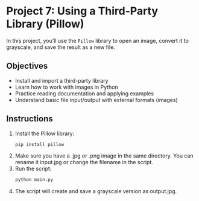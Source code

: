 # Project 7: Using a Third-Party Library (Pillow)

In this project, you'll use the `Pillow` library to open an image, convert it to grayscale, and save the result as a new file.

## Objectives

- Install and import a third-party library
- Learn how to work with images in Python
- Practice reading documentation and applying examples
- Understand basic file input/output with external formats (images)

## Instructions

1. Install the Pillow library:
   ```bash
   pip install pillow
   ```
2. Make sure you have a .jpg or .png image in the same directory. You can rename it input.jpg or change the filename in the script.
3. Run the script:
    ```bash
    python main.py
    ```
4. The script will create and save a grayscale version as output.jpg.